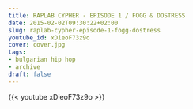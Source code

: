 ```yaml
---
title: RAPLAB CYPHER - EPISODE 1 / FOGG & DOSTRESS
date: 2015-02-02T09:30:22+02:00
slug: raplab-cypher-episode-1-fogg-dostress
youtube_id: xDieoF73z9o
cover: cover.jpg
tags:
- bulgarian hip hop
- archive
draft: false
---
```


{{< youtube xDieoF73z9o >}}

